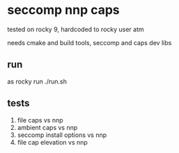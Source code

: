 seccomp nnp caps
===

tested on rocky 9, hardcoded to rocky user atm

needs cmake and build tools, seccomp and caps dev libs

## run

as rocky run ./run.sh

## tests
1. file caps vs nnp
2. ambient caps vs nnp
3. seccomp install options vs nnp
4. file cap elevation vs nnp
